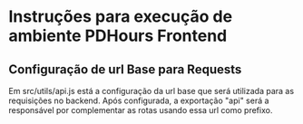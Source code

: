 # Instruções para execução de ambiente PDHours Frontend

## Configuração de url Base para Requests

Em src/utils/api.js está a configuração da url base que será utilizada para as requisições no backend. Após configurada, a exportação "api" será a responsável por complementar as rotas usando essa url como prefixo.
